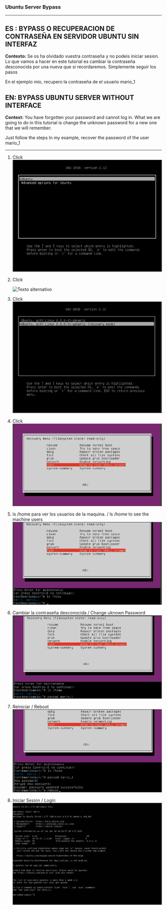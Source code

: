 ### Ubuntu Server Bypass

--------------------------------------------------------
  


## ES : BYPASS O RECUPERACION DE CONTRASEÑA EN SERVIDOR UBUNTU SIN INTERFAZ

**Contexto:** Se os ha olvidado vuestra contraseña y no podeis iniciar sesion. Lo que vamos a hacer en este tutorial es cambiar la contraseña desconocida por una nueva que si recordaremos.
Simplemente seguir los pasos 

En el ejemplo mio, recupero la contraseña de el usuario mario_1 


## EN: BYPASS UBUNTU SERVER WITHOUT INTERFACE          

**Context:** You have forgotten your password and cannot log in. What we are going to do in this tutorial is change the unknown password for a new one that we will remember. 

Just follow the steps In my example, recover the password of the user mario_1

--------------------------------------------------------


1.  Click
     ![Texto alternativo](Captura.PNG)


2.  Click
   
     ![Texto alternativo](Captura1.PNG)


3. Click
     ![Texto alternativo](Captura2.PNG)

        
4.  Click 
     ![Texto alternativo](Captura3.PNG)

 
5. ls /home para ver los usuarios de la maquina.            /  	 	 ls /home to see the machine users
     ![Texto alternativo](Captura4.PNG)

 

6. Cambiar la contraseña desconocida  	/ 	Change uknown Password
     ![Texto alternativo](Captura5.PNG)

 
7. Reiniciar 	/	 Reboot
    ![Texto alternativo](Captura6.PNG)

 

10. Iniciar Sesion	 / 	Login
   ![Texto alternativo](Captura7.PNG)

 
